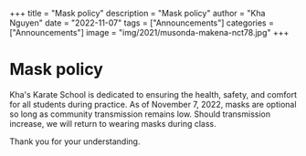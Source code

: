 +++
title = "Mask policy"
description = "Mask policy"
author = "Kha Nguyen"
date = "2022-11-07"
tags = ["Announcements"]
categories = ["Announcements"]
image = "img/2021/musonda-makena-nct78.jpg"
+++


# Mask policy

Kha's Karate School is dedicated to ensuring the health, safety, and comfort for all students during practice. As of November 7, 2022, masks are optional so long as community transmission remains low. Should transmission increase, we will return to wearing masks during class. 

Thank you for your understanding.
